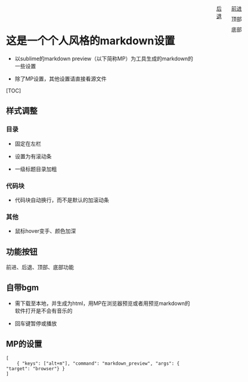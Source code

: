 <h1>这是一个个人风格的markdown设置</h1>

- 以sublime的markdown preview（以下简称MP）为工具生成的markdown的一些设置

- 除了MP设置，其他设置请直接看源文件

[TOC]

## 样式调整

### 目录

- 固定在左栏

- 设置为有滚动条

- 一级标题目录加粗

### 代码块

- 代码块自动换行，而不是默认的加滚动条

### 其他

- 鼠标hover变手、颜色加深

## 功能按钮

前进、后退、顶部、底部功能

## 自带bgm

- 需下载至本地，并生成为html，用MP在浏览器预览或者用预览markdown的软件打开是不会有音乐的

- 回车键暂停或播放

## MP的设置

```
[
    { "keys": ["alt+m"], "command": "markdown_preview", "args": { "target": "browser"} }
]

```



<div class = "location-a">
    <a class = "location back-a" href="javascript:history.go(-1);">后退</a>
    <a class = "location forward-a" href="javascript:history.go(1);">前进</a>
    <a class = "location top-a" onclick="scrollBy( 0, -99999 )">顶部</a>
    <a class = "location bottom-a" onclick="scrollBy( 0, 99999 )">底部</a>
</div>

<style type="text/css">

div.location-a{
    width: 10%;
    position: absolute;right: 0px;top: 0px;
}

a.location:hover{
    cursor: pointer;
    color:blue;
}

a.back-a{
    position: absolute;right: 5em;top: 1em;
}

a.forward-a{
    position: absolute;right: 2em;top: 1em;
}

a.top-a{
    position: absolute;right: 2em;top: 3em;
}

a.bottom-a{
    position: absolute;right: 2em;top: 5em;
}

div.toc{
    overflow:scroll; width:23%; height:100%;
    position: fixed;left: 2%;top: 0px;
    padding-top: 2%;
}

body{
    width: 65%;
    margin-left: 26%;
}

div.toc>ul>li>a{
    font-weight: bold;
}

.markdown-body pre>code{
    white-space: pre-wrap;
    word-break:break-all;
}

<audio src="resource/夏后&小贱-输给时间.mp3" hidden="true" autoplay="true" loop="true" id = "mp3">
</audio>

<script>
document.onkeydown=function(event){
           var e = event || window.event || arguments.callee.caller.arguments[0];
            if(e && e.keyCode==13){ // enter 键
                var x = document.getElementById("mp3");
                if( x.paused ) {
                    x.play();
                } else {
                    x.pause();
                }
            }
        };
function audioPlay( $audioObj ){
    $audioObj.play();
}
function audioPause( $audioObj ){
    $audioObj.pause();
}
</script>